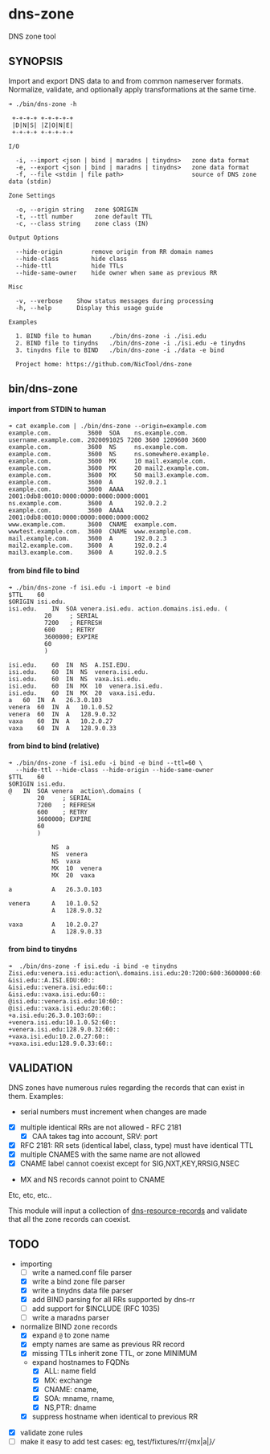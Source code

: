 # dns-zone

DNS zone tool

## SYNOPSIS

Import and export DNS data to and from common nameserver formats. Normalize, validate, and optionally apply transformations at the same time.


````
➜ ./bin/dns-zone -h

 +-+-+-+ +-+-+-+-+
 |D|N|S| |Z|O|N|E|
 +-+-+-+ +-+-+-+-+

I/O

  -i, --import <json | bind | maradns | tinydns>   zone data format
  -e, --export <json | bind | maradns | tinydns>   zone data format
  -f, --file <stdin | file path>                   source of DNS zone data (stdin)

Zone Settings

  -o, --origin string   zone $ORIGIN
  -t, --ttl number      zone default TTL
  -c, --class string    zone class (IN)

Output Options

  --hide-origin        remove origin from RR domain names
  --hide-class         hide class
  --hide-ttl           hide TTLs
  --hide-same-owner    hide owner when same as previous RR

Misc

  -v, --verbose    Show status messages during processing
  -h, --help       Display this usage guide

Examples

  1. BIND file to human     ./bin/dns-zone -i ./isi.edu
  2. BIND file to tinydns   ./bin/dns-zone -i ./isi.edu -e tinydns
  3. tinydns file to BIND   ./bin/dns-zone -i ./data -e bind

  Project home: https://github.com/NicTool/dns-zone
````

## bin/dns-zone

#### import from STDIN to human

````
➜ cat example.com | ./bin/dns-zone --origin=example.com
example.com.          3600  SOA    ns.example.com. username.example.com. 2020091025 7200 3600 1209600 3600
example.com.          3600  NS     ns.example.com.
example.com.          3600  NS     ns.somewhere.example.
example.com.          3600  MX     10 mail.example.com.
example.com.          3600  MX     20 mail2.example.com.
example.com.          3600  MX     50 mail3.example.com.
example.com.          3600  A      192.0.2.1
example.com.          3600  AAAA   2001:0db8:0010:0000:0000:0000:0000:0001
ns.example.com.       3600  A      192.0.2.2
example.com.          3600  AAAA   2001:0db8:0010:0000:0000:0000:0000:0002
www.example.com.      3600  CNAME  example.com.
wwwtest.example.com.  3600  CNAME  www.example.com.
mail.example.com.     3600  A      192.0.2.3
mail2.example.com.    3600  A      192.0.2.4
mail3.example.com.    3600  A      192.0.2.5
````

#### from bind file to bind

````
➜ ./bin/dns-zone -f isi.edu -i import -e bind
$TTL    60
$ORIGIN isi.edu.
isi.edu.    IN  SOA venera.isi.edu. action.domains.isi.edu. (
          20     ; SERIAL
          7200   ; REFRESH
          600    ; RETRY
          3600000; EXPIRE
          60
          )

isi.edu.    60  IN  NS  A.ISI.EDU.
isi.edu.    60  IN  NS  venera.isi.edu.
isi.edu.    60  IN  NS  vaxa.isi.edu.
isi.edu.    60  IN  MX  10  venera.isi.edu.
isi.edu.    60  IN  MX  20  vaxa.isi.edu.
a   60  IN  A   26.3.0.103
venera  60  IN  A   10.1.0.52
venera  60  IN  A   128.9.0.32
vaxa    60  IN  A   10.2.0.27
vaxa    60  IN  A   128.9.0.33
````

#### from bind to bind (relative)

````
➜ ./bin/dns-zone -f isi.edu -i bind -e bind --ttl=60 \
  --hide-ttl --hide-class --hide-origin --hide-same-owner
$TTL    60
$ORIGIN isi.edu.
@   IN  SOA venera  action\.domains (
        20     ; SERIAL
        7200   ; REFRESH
        600    ; RETRY
        3600000; EXPIRE
        60
        )

            NS  a
            NS  venera
            NS  vaxa
            MX  10  venera
            MX  20  vaxa

a           A   26.3.0.103

venera      A   10.1.0.52
            A   128.9.0.32

vaxa        A   10.2.0.27
            A   128.9.0.33
````


#### from bind to tinydns

````
➜  ./bin/dns-zone -f isi.edu -i bind -e tinydns
Zisi.edu:venera.isi.edu:action\.domains.isi.edu:20:7200:600:3600000:60:60::
&isi.edu::A.ISI.EDU:60::
&isi.edu::venera.isi.edu:60::
&isi.edu::vaxa.isi.edu:60::
@isi.edu::venera.isi.edu:10:60::
@isi.edu::vaxa.isi.edu:20:60::
+a.isi.edu:26.3.0.103:60::
+venera.isi.edu:10.1.0.52:60::
+venera.isi.edu:128.9.0.32:60::
+vaxa.isi.edu:10.2.0.27:60::
+vaxa.isi.edu:128.9.0.33:60::
````

## VALIDATION

DNS zones have numerous rules regarding the records that can exist in them. Examples:

- serial numbers must increment when changes are made
- [x] multiple identical RRs are not allowed - RFC 2181
    - [x] CAA takes tag into account, SRV: port
- [x] RFC 2181: RR sets (identical label, class, type) must have identical TTL
- [x] multiple CNAMES with the same name are not allowed
- [x] CNAME label cannot coexist except for SIG,NXT,KEY,RRSIG,NSEC
- MX and NS records cannot point to CNAME

Etc, etc, etc..

This module will input a collection of [dns-resource-records](https://github.com/NicTool/dns-resource-record) and validate that all the zone records can coexist.


## TODO

- importing
    - [ ] write a named.conf file parser
    - [x] write a bind zone file parser
    - [x] write a tinydns data file parser
    - [x] add BIND parsing for all RRs supported by dns-rr
    - [ ] add support for $INCLUDE (RFC 1035)
    - [ ] write a maradns parser
- normalize BIND zone records
    - [x] expand `@` to zone name
    - [x] empty names are same as previous RR record
    - [x] missing TTLs inherit zone TTL, or zone MINIMUM
    - expand hostnames to FQDNs
        - [x] ALL: name field
        - [x] MX: exchange
        - [x] CNAME: cname,
        - [x] SOA: mname, rname,
        - [x] NS,PTR: dname
    - [x] suppress hostname when identical to previous RR
- [x] validate zone rules
- [ ] make it easy to add test cases: eg, test/fixtures/rr/{mx|a|*}/*
